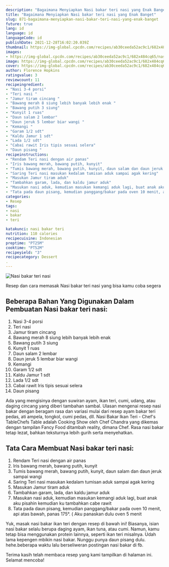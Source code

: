 ```yaml
---
description: "Bagaimana Menyiapkan Nasi bakar teri nasi yang Enak Banget"
title: "Bagaimana Menyiapkan Nasi bakar teri nasi yang Enak Banget"
slug: 871-bagaimana-menyiapkan-nasi-bakar-teri-nasi-yang-enak-banget
future: true
lang: id
language: id
languageCode: id
publishDate: 2021-12-28T16:02:20.039Z 
thumbnail: https://img-global.cpcdn.com/recipes/ab30ceeda52ac9c1/682x484cq65/nasi-bakar-teri-nasi-foto-resep-utama.png
images:
- https://img-global.cpcdn.com/recipes/ab30ceeda52ac9c1/682x484cq65/nasi-bakar-teri-nasi-foto-resep-utama.png
image: https://img-global.cpcdn.com/recipes/ab30ceeda52ac9c1/682x484cq65/nasi-bakar-teri-nasi-foto-resep-utama.png
cover: https://img-global.cpcdn.com/recipes/ab30ceeda52ac9c1/682x484cq65/nasi-bakar-teri-nasi-foto-resep-utama.png
author: Florence Hopkins
ratingvalue: 3
reviewcount: 11
recipeingredient:
- "Nasi 3-4 porsi"
- "Teri nasi "
- "Jamur tiram cincang "
- "Bawang merah 8 siung lebih banyak lebih enak "
- "Bawang putih 3 siung"
- "Kunyit 1 ruas"
- "Daun salam 2 lembar"
- "Daun jeruk 5 lembar biar wangi "
- "Kemangi "
- "Garam 1/2 sdt"
- "Kaldu Jamur 1 sdt"
- "Lada 1/2 sdt"
- "Cabai rawit Iris tipis sesuai selera"
- "Daun pisang "
recipeinstructions:
- "Rendam Teri nasi dengan air panas"
- "Iris bawang merah, bawang putih, kunyit"
- "Tumis bawang merah, bawang putih, kunyit, daun salam dan daun jeruk sampai wangi"
- "Saring Teri nasi masukan kedalam tumisan aduk sampai agak kering"
- "Masukan Jamur tiram aduk"
- "Tambahkan garam, lada, dan kaldu jamur aduk"
- "Masukan nasi aduk, kemudian masukan kemangi aduk lagi, buat anak aku pisahin kemudian ku tambahkan cabe rawit"
- "Tata pada daun pisang, kemudian panggang/bakar pada oven 10 menit, api atas bawah, panas 175°. ( Aku panaskan dulu oven 5 menit"
categories:
- Resep
tags:
- nasi
- bakar
- teri

katakunci: nasi bakar teri 
nutrition: 110 calories
recipecuisine: Indonesian
preptime: "PT25M"
cooktime: "PT52M"
recipeyield: "3"
recipecategory: Dessert
. 
---
```



![Nasi bakar teri nasi](https://img-global.cpcdn.com/recipes/ab30ceeda52ac9c1/682x484cq65/nasi-bakar-teri-nasi-foto-resep-utama.png)

Resep dan cara memasak  Nasi bakar teri nasi yang bisa kamu coba segera

<!--inarticleads1-->

## Beberapa Bahan Yang Digunakan Dalam Pembuatan Nasi bakar teri nasi:

1. Nasi 3-4 porsi
1. Teri nasi 
1. Jamur tiram cincang 
1. Bawang merah 8 siung lebih banyak lebih enak 
1. Bawang putih 3 siung
1. Kunyit 1 ruas
1. Daun salam 2 lembar
1. Daun jeruk 5 lembar biar wangi 
1. Kemangi 
1. Garam 1/2 sdt
1. Kaldu Jamur 1 sdt
1. Lada 1/2 sdt
1. Cabai rawit Iris tipis sesuai selera
1. Daun pisang 

Ada yang mengisinya dengan suwiran ayam, ikan teri, cumi, udang, atau daging cincang yang diberi tambahan sambal. Ulasan mengenai resep nasi bakar dengan beragam rasa dan variasi mulai dari resep ayam bakar teri pedas, ati ampela, tongkol, cumi pedas, dll. Nasi Bakar Ikan Teri - Chef&#39;s TableChefs Table adalah Cooking Show oleh Chef Chandra yang dikemas dengan tampilan Fancy Food ditambah reality, dimana Chef. Rasa nasi bakar tetap lezat, bahkan teksturnya lebih gurih serta menyehatkan. 

<!--inarticleads2-->

## Tata Cara Membuat Nasi bakar teri nasi:

1. Rendam Teri nasi dengan air panas
1. Iris bawang merah, bawang putih, kunyit
1. Tumis bawang merah, bawang putih, kunyit, daun salam dan daun jeruk sampai wangi
1. Saring Teri nasi masukan kedalam tumisan aduk sampai agak kering
1. Masukan Jamur tiram aduk
1. Tambahkan garam, lada, dan kaldu jamur aduk
1. Masukan nasi aduk, kemudian masukan kemangi aduk lagi, buat anak aku pisahin kemudian ku tambahkan cabe rawit
1. Tata pada daun pisang, kemudian panggang/bakar pada oven 10 menit, api atas bawah, panas 175°. ( Aku panaskan dulu oven 5 menit


Yuk, masak nasi bakar ikan teri dengan resep di bawah ini! Biasanya, isian nasi bakar selalu berupa daging ayam, ikan tuna, atau cumi. Namun, kamu tetap bisa menggunakan protein lainnya, seperti ikan teri misalnya. Udah lama kepengen mbikin nasi bakar. Nunggu punya daun pisang dulu. hehe.beberapa waktu lalu berseliweran postingan nasi bakar di fb. 

Terima kasih telah membaca resep yang kami tampilkan di halaman ini. Selamat mencoba!
